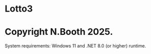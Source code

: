 # Lotto3

# Copyright N.Booth 2025.

System requirements: Windows 11 and .NET 8.0 (or higher) runtime.
